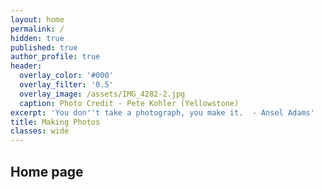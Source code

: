 ```yaml
---
layout: home
permalink: /
hidden: true
published: true
author_profile: true
header:
  overlay_color: '#000'
  overlay_filter: '0.5'
  overlay_image: /assets/IMG_4282-2.jpg
  caption: Photo Credit - Pete Kohler (Yellowstone)
excerpt: 'You don''t take a photograph, you make it.  - Ansel Adams'
title: Making Photos
classes: wide
---
```



## Home page
